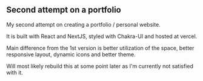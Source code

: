 ## Second attempt on a portfolio

My second attempt on creating a portfolio / personal website.

It is built with React and NextJS, styled with Chakra-UI and hosted at vercel.

Main difference from the 1st version is better utilization of the space, better responsive layout, dynamic icons and better theme.

Will most likely rebuild this at some point later as I'm currently not satisfied with it.
